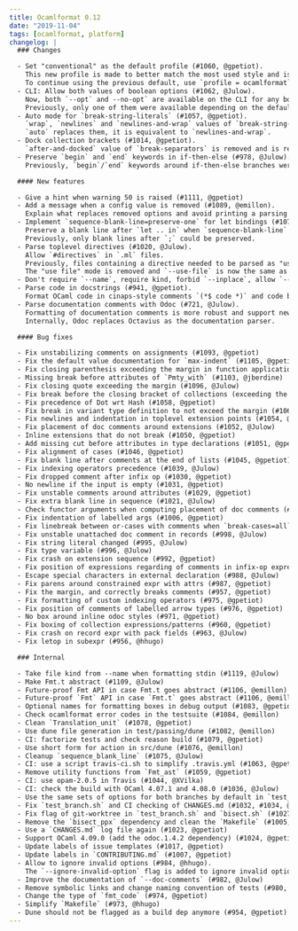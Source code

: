 ```yaml
---
title: Ocamlformat 0.12
date: "2019-11-04"
tags: [ocamlformat, platform]
changelog: |
  ### Changes

  - Set "conventional" as the default profile (#1060, @gpetiot).
    This new profile is made to better match the most used style and is encouraged.
    To continue using the previous default, use `profile = ocamlformat` in your `.ocamlformat`.
  - CLI: Allow both values of boolean options (#1062, @Julow).
    Now, both `--opt` and --no-opt` are available on the CLI for any boolean option "opt".
    Previously, only one of them were available depending on the default value.
  - Auto mode for `break-string-literals` (#1057, @gpetiot).
    `wrap`, `newlines` and `newlines-and-wrap` values of `break-string-literals` are removed.
    `auto` replaces them, it is equivalent to `newlines-and-wrap`.
  - Dock collection brackets (#1014, @gpetiot).
    `after-and-docked` value of `break-separators` is removed and is replaced by a new `dock-collection-brackets` option.
  - Preserve `begin` and `end` keywords in if-then-else (#978, @Julow).
    Previously, `begin`/`end` keywords around if-then-else branches were turned into parentheses.

  #### New features

  - Give a hint when warning 50 is raised (#1111, @gpetiot)
  - Add a message when a config value is removed (#1089, @emillon).
    Explain what replaces removed options and avoid printing a parsing error.
  - Implement `sequence-blank-line=preserve-one` for let bindings (#1077, @Julow).
    Preserve a blank line after `let .. in` when `sequence-blank-line` set to `preserve-one`.
    Previously, only blank lines after `;` could be preserved.
  - Parse toplevel directives (#1020, @Julow).
    Allow `#directives` in `.ml` files.
    Previously, files containing a directive needed to be parsed as "use file".
    The "use file" mode is removed and `--use-file` is now the same as `--impl`.
  - Don't require `--name`, require kind, forbid `--inplace`, allow `--check`, make `--enable-outside-detected-project` implicit when reading from stdin (#1018, @gpetiot)
  - Parse code in docstrings (#941, @gpetiot).
    Format OCaml code in cinaps-style comments `(*$ code *)` and code blocks in documentation comments `(** {[ code ]} *)`.
  - Parse documentation comments with Odoc (#721, @Julow).
    Formatting of documentation comments is more robust and support newer Odoc syntaxes.
    Internally, Odoc replaces Octavius as the documentation parser.

  #### Bug fixes

  - Fix unstabilizing comments on assignments (#1093, @gpetiot)
  - Fix the default value documentation for `max-indent` (#1105, @gpetiot)
  - Fix closing parenthesis exceeding the margin in function application (#1098, @Julow)
  - Missing break before attributes of `Pmty_with` (#1103, @jberdine)
  - Fix closing quote exceeding the margin (#1096, @Julow)
  - Fix break before the closing bracket of collections (exceeding the margin) (#1073, @gpetiot)
  - Fix precedence of Dot wrt Hash (#1058, @gpetiot)
  - Fix break in variant type definition to not exceed the margin (#1064, @gpetiot)
  - Fix newlines and indentation in toplevel extension points (#1054, @gpetiot)
  - Fix placement of doc comments around extensions (#1052, @Julow)
  - Inline extensions that do not break (#1050, @gpetiot)
  - Add missing cut before attributes in type declarations (#1051, @gpetiot)
  - Fix alignment of cases (#1046, @gpetiot)
  - Fix blank line after comments at the end of lists (#1045, @gpetiot)
  - Fix indexing operators precedence (#1039, @Julow)
  - Fix dropped comment after infix op (#1030, @gpetiot)
  - No newline if the input is empty (#1031, @gpetiot)
  - Fix unstable comments around attributes (#1029, @gpetiot)
  - Fix extra blank line in sequence (#1021, @Julow)
  - Check functor arguments when computing placement of doc comments (#1013, @Julow)
  - Fix indentation of labelled args (#1006, @gpetiot)
  - Fix linebreak between or-cases with comments when `break-cases=all` (#1002, @gpetiot)
  - Fix unstable unattached doc comment in records (#998, @Julow)
  - Fix string literal changed (#995, @Julow)
  - Fix type variable (#996, @Julow)
  - Fix crash on extension sequence (#992, @gpetiot)
  - Fix position of expressions regarding of comments in infix-op expressions (#986, @gpetiot)
  - Escape special characters in external declaration (#988, @Julow)
  - Fix parens around constrained expr with attrs (#987, @gpetiot)
  - Fix the margin, and correctly breaks comments (#957, @gpetiot)
  - Fix formatting of custom indexing operators (#975, @gpetiot)
  - Fix position of comments of labelled arrow types (#976, @gpetiot)
  - No box around inline odoc styles (#971, @gpetiot)
  - Fix boxing of collection expressions/patterns (#960, @gpetiot)
  - Fix crash on record expr with pack fields (#963, @Julow)
  - Fix letop in subexpr (#956, @hhugo)

  ### Internal

  - Take file kind from --name when formatting stdin (#1119, @Julow)
  - Make Fmt.t abstract (#1109, @Julow)
  - Future-proof Fmt API in case Fmt.t goes abstract (#1106, @emillon)
  - Future-proof `Fmt` API in case `Fmt.t` goes abstract (#1106, @emillon)
  - Optional names for formatting boxes in debug output (#1083, @gpetiot)
  - Check ocamlformat error codes in the testsuite (#1084, @emillon)
  - Clean `Translation_unit` (#1078, @gpetiot)
  - Use dune file generation in test/passing/dune (#1082, @emillon)
  - CI: factorize tests and check reason build (#1079, @gpetiot)
  - Use short form for action in src/dune (#1076, @emillon)
  - Cleanup `sequence_blank_line` (#1075, @Julow)
  - CI: use a script travis-ci.sh to simplify .travis.yml (#1063, @gpetiot)
  - Remove utility functions from `Fmt_ast` (#1059, @gpetiot)
  - CI: use opam-2.0.5 in Travis (#1044, @XVilka)
  - CI: check the build with OCaml 4.07.1 and 4.08.0 (#1036, @Julow)
  - Use the same sets of options for both branches by default in `test_branch.sh` (#1033, @gpetiot)
  - Fix `test_branch.sh` and CI checking of CHANGES.md (#1032, #1034, @Julow)
  - Fix flag of git-worktree in `test_branch.sh` and `bisect.sh` (#1027, @gpetiot)
  - Remove the `bisect_ppx` dependency and clean the `Makefile` (#1005, @Julow)
  - Use a `CHANGES.md` log file again (#1023, @gpetiot)
  - Support OCaml 4.09.0 (add the odoc.1.4.2 dependency) (#1024, @gpetiot)
  - Update labels of issue templates (#1017, @gpetiot)
  - Update labels in `CONTRIBUTING.md` (#1007, @gpetiot)
  - Allow to ignore invalid options (#984, @hhugo).
    The `--ignore-invalid-option` flag is added to ignore invalid options in `.ocamlformat` files.
  - Improve the documentation of `--doc-comments` (#982, @Julow)
  - Remove symbolic links and change naming convention of tests (#980, @gpetiot)
  - Change the type of `fmt_code` (#974, @gpetiot)
  - Simplify `Makefile` (#973, @hhugo)
  - Dune should not be flagged as a build dep anymore (#954, @gpetiot)
---
```


